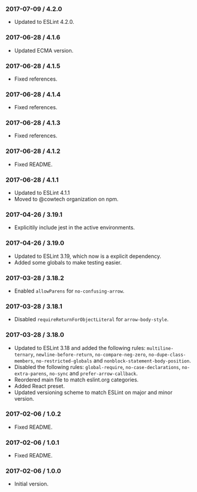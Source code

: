 ### 2017-07-09 / 4.2.0

* Updated to ESLint 4.2.0.

### 2017-06-28 / 4.1.6

* Updated ECMA version.

### 2017-06-28 / 4.1.5

* Fixed references.

### 2017-06-28 / 4.1.4

* Fixed references.

### 2017-06-28 / 4.1.3

* Fixed references.

### 2017-06-28 / 4.1.2

* Fixed README.

### 2017-06-28 / 4.1.1

* Updated to ESLint 4.1.1
* Moved to @cowtech organization on npm.

### 2017-04-26 / 3.19.1

* Explicitily include jest in the active environments.

### 2017-04-26 / 3.19.0

* Updated to ESLint 3.19, which now is a explicit dependency.
* Added some globals to make testing easier.

### 2017-03-28 / 3.18.2

* Enabled `allowParens` for `no-confusing-arrow`.

### 2017-03-28 / 3.18.1

* Disabled `requireReturnForObjectLiteral` for `arrow-body-style`.

### 2017-03-28 / 3.18.0

* Updated to ESLint 3.18 and added the following rules: `multiline-ternary`, `newline-before-return`, `no-compare-neg-zero`, `no-dupe-class-members`, `no-restricted-globals` and `nonblock-statement-body-position`.
* Disabled the following rules: `global-require`, `no-case-declarations`, `no-extra-parens`, `no-sync` and `prefer-arrow-callback`.
* Reordered main file to match eslint.org categories.
* Added React preset.
* Updated versioning scheme to match ESLint on major and minor version.

### 2017-02-06 / 1.0.2

* Fixed README.

### 2017-02-06 / 1.0.1

* Fixed README.

### 2017-02-06 / 1.0.0

* Initial version.
